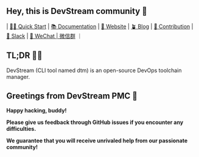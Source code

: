 ## Hey, this is DevStream community 👋

| [👩‍💻 Quick Start](https://github.com/devstream-io/devstream#quick-start)
| [📚 Documentation](https://docs.devstream.io) 
| [👀 Website](https://www.devstream.io) 
| [🪴 Blog](https://blog.devstream.io) 
| [🙋‍ Contribution](https://github.com/devstream-io/devstream#contribute) 
| [🙌 Slack](https://join.slack.com/t/devstream-io/shared_invite/zt-16tb0iwzr-krcFGYRN7~Vv1suGZjdv4w) 
| [🤝 WeChat | 微信群](https://github.com/devstream-io/devstream/raw/main/docs/images/wechat-group-qr-code.png) ｜

## TL;DR 🦖🦖

DevStream (CLI tool named dtm) is an open-source DevOps toolchain manager.

## Greetings from DevStream PMC 🐰

**Happy hacking, buddy!**

**Please give us feedback through GitHub issues if you encounter any difficulties.**

**We guarantee that you will receive unrivaled help from our passionate community!**
